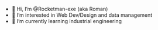 - 👋 Hi, I’m @Rocketman-exe (aka Roman)
- 👀 I’m interested in Web Dev/Design and data management
- 🌱 I’m currently learning industrial engineering

<!---
Rocketman-exe/Rocketman-exe is a ✨ special ✨ repository because its `README.md` (this file) appears on your GitHub profile.
You can click the Preview link to take a look at your changes.
--->
